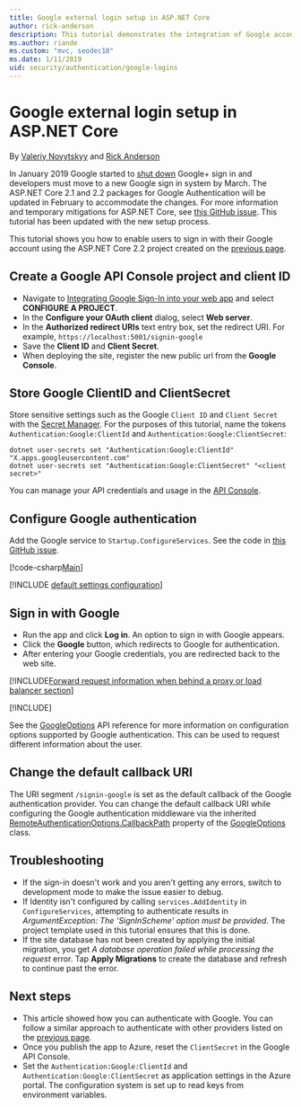 ```yaml
---
title: Google external login setup in ASP.NET Core
author: rick-anderson
description: This tutorial demonstrates the integration of Google account user authentication into an existing ASP.NET Core app.
ms.author: riande
ms.custom: "mvc, seodec18"
ms.date: 1/11/2019
uid: security/authentication/google-logins
---
```

# Google external login setup in ASP.NET Core

By [Valeriy Novytskyy](https://github.com/01binary) and [Rick Anderson](https://twitter.com/RickAndMSFT)

In January 2019 Google started to [shut down](https://developers.google.com/+/api-shutdown) Google+ sign in and developers must move to a new Google sign in system by March. The ASP.NET Core 2.1 and 2.2 packages for Google Authentication will be updated in February to accommodate the changes. For more information and temporary mitigations for ASP.NET Core, see [this GitHub issue](https://github.com/aspnet/AspNetCore/issues/6486). This tutorial has been updated with the new setup process.

This tutorial shows you how to enable users to sign in with their Google account using the ASP.NET Core 2.2 project created on the [previous page](xref:security/authentication/social/index).

## Create a Google API Console project and client ID

* Navigate to [Integrating Google Sign-In into your web app](https://developers.google.com/identity/sign-in/web/devconsole-project) and select **CONFIGURE A PROJECT**.
* In the **Configure your OAuth client** dialog, select **Web server**.
* In the **Authorized redirect URIs** text entry box, set the redirect URI. For example, `https://localhost:5001/signin-google`
* Save the **Client ID** and **Client Secret**.
* When deploying the site, register the new public url from the **Google Console**.

## Store Google ClientID and ClientSecret

Store sensitive settings such as the Google `Client ID` and `Client Secret` with the [Secret Manager](xref:security/app-secrets). For the purposes of this tutorial, name the tokens `Authentication:Google:ClientId` and `Authentication:Google:ClientSecret`:

```console
dotnet user-secrets set "Authentication:Google:ClientId" "X.apps.googleusercontent.com"
dotnet user-secrets set "Authentication:Google:ClientSecret" "<client secret>"
```

You can manage your API credentials and usage in the [API Console](https://console.developers.google.com/apis/dashboard).

## Configure Google authentication

Add the Google service to `Startup.ConfigureServices`. See the code in [this GitHub issue](https://github.com/aspnet/AspNetCore/issues/6486).

[!code-csharp[Main](~/security/authentication/social/google-logins/sample/Startup.cs?name=snippet&highlight=17-33)]

[!INCLUDE [default settings configuration](includes/default-settings2-2.md)]

## Sign in with Google

* Run the app and click **Log in**. An option to sign in with Google appears.
* Click the **Google** button, which redirects to Google for authentication.
* After entering your Google credentials, you are redirected back to the web site.

[!INCLUDE[Forward request information when behind a proxy or load balancer section](includes/forwarded-headers-middleware.md)]

[!INCLUDE[](includes/chain-auth-providers.md)]

See the [GoogleOptions](/dotnet/api/microsoft.aspnetcore.builder.googleoptions) API reference for more information on configuration options supported by Google authentication. This can be used to request different information about the user.

## Change the default callback URI

The URI segment `/signin-google` is set as the default callback of the Google authentication provider. You can change the default callback URI while configuring the Google authentication middleware via the inherited [RemoteAuthenticationOptions.CallbackPath](/dotnet/api/microsoft.aspnetcore.authentication.remoteauthenticationoptions.callbackpath) property of the [GoogleOptions](/dotnet/api/microsoft.aspnetcore.authentication.google.googleoptions) class.

## Troubleshooting

* If the sign-in doesn't work and you aren't getting any errors, switch to development mode to make the issue easier to debug.
* If Identity isn't configured by calling `services.AddIdentity` in `ConfigureServices`, attempting to authenticate results in *ArgumentException: The 'SignInScheme' option must be provided*. The project template used in this tutorial ensures that this is done.
* If the site database has not been created by applying the initial migration, you get *A database operation failed while processing the request* error. Tap **Apply Migrations** to create the database and refresh to continue past the error.

## Next steps

* This article showed how you can authenticate with Google. You can follow a similar approach to authenticate with other providers listed on the [previous page](xref:security/authentication/social/index).
* Once you publish the app to Azure, reset the `ClientSecret` in the Google API Console.
* Set the `Authentication:Google:ClientId` and `Authentication:Google:ClientSecret` as application settings in the Azure portal. The configuration system is set up to read keys from environment variables.

